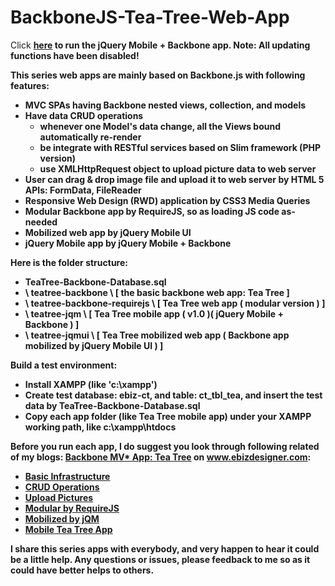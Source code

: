 BackboneJS-Tea-Tree-Web-App
===========================

Click <a href="http://demo.ebizdesigner.com/teatree/" target="_blank"><B>here<B></a> to run the jQuery Mobile + Backbone app. Note: All updating functions have been disabled!

This series web apps are mainly based on Backbone.js with following features:

- MVC SPAs having Backbone nested views, collection, and models
- Have data CRUD operations
   - whenever one Model's data change, all the Views bound automatically re-render 
   - be integrate with RESTful services based on Slim framework (PHP version)
   - use XMLHttpRequest object to upload picture data to web server
- User can drag & drop image file and upload it to web server by HTML 5 APIs: FormData, FileReader
- Responsive Web Design (RWD) application by CSS3 Media Queries 
- Modular Backbone app by RequireJS, so as loading JS code as-needed
- Mobilized web app by jQuery Mobile UI
- jQuery Mobile app by jQuery Mobile + Backbone


Here is the folder structure:
   - TeaTree-Backbone-Database.sql 
   - \ teatree-backbone \ [ the basic backbone web app: Tea Tree ]
   - \ teatree-backbone-requirejs \ [ Tea Tree web app ( modular version ) ]
   - \ teatree-jqm \ [ Tea Tree mobile app ( v1.0 )( jQuery Mobile + Backbone ) ]
   - \ teatree-jqmui \ [ Tea Tree mobilized web app ( Backbone app mobilized by jQuery Mobile UI ) ]

Build a test environment:
- Install XAMPP (like 'c:\xampp')
- Create test database: ebiz-ct, and table: ct_tbl_tea, and insert the test data by TeaTree-Backbone-Database.sql
- Copy each app folder (like Tea Tree mobile app) under your XAMPP working path, like c:\xampp\htdocs

Before you run each app, I do suggest you look through following related of my blogs: 
<a href="http://www.ebizdesigner.com/website-building/backbone/item/49-backbone-client-side-mvc-tree.html" target="_blank">
Backbone MV* App: Tea Tree</a> on www.ebizdesigner.com:
- <a href="http://www.ebizdesigner.com/website-building/backbone/item/49-backbone-client-side-mvc-tree.html" target="_black">Basic Infrastructure</a>
- <a href="http://www.ebizdesigner.com/website-building/backbone/item/51-backbonejs-mvc-app-tea-tree-part-2.html" target="_blank">CRUD Operations</a>
- <a href="http://www.ebizdesigner.com/website-building/backbone/item/52-backbonejs-mvc-app-tea-tree-part-3.html" target="_blank">Upload Pictures</a>
- <a href="http://www.ebizdesigner.com/website-building/backbone/item/54-backbone-mvc-teatree-modular-by-requirejs.html" target="_blank">Modular by RequireJS</a>
- <a href="http://www.ebizdesigner.com/website-building/backbone/item/55-backbone-mobile-web-app-teatree-jquerymobile.html" target="_blank">Mobilized by jQM</a>
- <a href="http://www.ebizdesigner.com/website-building/backbone/item/53-backbonejs-jqm-mobile-app-tea-tree-part-6.html" target="_blank">Mobile Tea Tree App</a> 

I share this series apps with everybody, and very happen to hear it could be a little help. 
Any questions or issues, please feedback to me so as it could have better helps to others.
